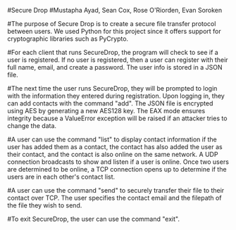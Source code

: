 #Secure Drop
#Mustapha Ayad, Sean Cox, Rose O'Riorden, Evan Soroken

#The purpose of Secure Drop is to create a secure file transfer protocol between users. We used Python for this project since it offers support for cryptographic libraries such as PyCrypto. 


#For each client that runs SecureDrop, the program will check to see if a user is registered. If no user is registered, then a user can register with their full name, email, and create a password. The user info is stored in a JSON file. 

#The next time the user runs SecureDrop, they will be prompted to login with the information they entered during registration. Upon logging in, they can add contacts with the command "add". The JSON file is encrypted using AES by generating a new AES128 key. The EAX mode ensures integrity because a ValueError exception will be raised if an attacker tries to change the data. 

#A user can use the command "list" to display contact information if the user has added them as a contact, the contact has also added the user as their contact, and the contact is also online on the same network. A UDP connection broadcasts to show and listen if a user is online. Once two users are determined to be online, a TCP connection opens up to determine if the users are in each other's contact list.

#A user can use the command "send" to securely transfer their file to their contact over TCP. The user specifies the contact email and the filepath of the file they wish to send.

#To exit SecureDrop, the user can use the command "exit". 
